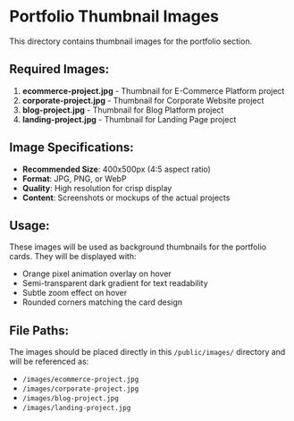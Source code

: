 # Portfolio Thumbnail Images

This directory contains thumbnail images for the portfolio section.

## Required Images:

1. **ecommerce-project.jpg** - Thumbnail for E-Commerce Platform project
2. **corporate-project.jpg** - Thumbnail for Corporate Website project  
3. **blog-project.jpg** - Thumbnail for Blog Platform project
4. **landing-project.jpg** - Thumbnail for Landing Page project

## Image Specifications:

- **Recommended Size**: 400x500px (4:5 aspect ratio)
- **Format**: JPG, PNG, or WebP
- **Quality**: High resolution for crisp display
- **Content**: Screenshots or mockups of the actual projects

## Usage:

These images will be used as background thumbnails for the portfolio cards. They will be displayed with:
- Orange pixel animation overlay on hover
- Semi-transparent dark gradient for text readability
- Subtle zoom effect on hover
- Rounded corners matching the card design

## File Paths:

The images should be placed directly in this `/public/images/` directory and will be referenced as:
- `/images/ecommerce-project.jpg`
- `/images/corporate-project.jpg`
- `/images/blog-project.jpg`
- `/images/landing-project.jpg`
